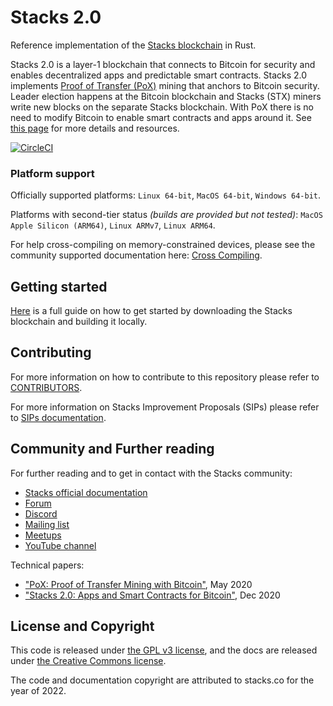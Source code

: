 # Stacks 2.0

Reference implementation of the [Stacks blockchain](https://github.com/stacks-network/stacks) in Rust.

Stacks 2.0 is a layer-1 blockchain that connects to Bitcoin for security and enables decentralized apps and predictable smart contracts. Stacks 2.0 implements [Proof of Transfer (PoX)](https://community.stacks.org/pox) mining that anchors to Bitcoin security. Leader election happens at the Bitcoin blockchain and Stacks (STX) miners write new blocks on the separate Stacks blockchain. With PoX there is no need to modify Bitcoin to enable smart contracts and apps around it. See [this page](https://github.com/stacks-network/stacks) for more details and resources.

[![CircleCI](https://circleci.com/gh/stacks-network/stacks-blockchain/tree/master.svg?style=svg)](https://circleci.com/gh/stacks-network/stacks-blockchain/tree/master)

### Platform support

Officially supported platforms: `Linux 64-bit`, `MacOS 64-bit`, `Windows 64-bit`.

Platforms with second-tier status _(builds are provided but not tested)_: `MacOS Apple Silicon (ARM64)`, `Linux ARMv7`, `Linux ARM64`.

For help cross-compiling on memory-constrained devices, please see the community supported documentation here: [Cross Compiling](https://github.com/dantrevino/cross-compiling-stacks-blockchain/blob/master/README.md).


## Getting started

[Here](http://docs.stacks.co/docs/blockchain/) is a full guide on how to get started by downloading the Stacks blockchain and building it locally. 

## Contributing

For more information on how to contribute to this repository please refer to [CONTRIBUTORS](CONTRIBUTORS).

For more information on Stacks Improvement Proposals (SIPs) please refer to [SIPs documentation](https://docs.stacks.co/docs/governance/sips).

## Community and Further reading

For further reading and to get in contact with the Stacks community:

* [Stacks official documentation](https://docs.stacks.co/)
* [Forum](https://forum.stacks.org)
* [Discord](https://discord.com/invite/XYdRyhf)
* [Mailing list](https://newsletter.stacks.org/)
* [Meetups](https://www.meetup.com/topics/blockstack/)
* [YouTube channel](https://www.youtube.com/channel/UC3J2iHnyt2JtOvtGVf_jpHQ)

Technical papers:

- ["PoX: Proof of Transfer Mining with Bitcoin"](https://community.stacks.org/pox), May 2020
- ["Stacks 2.0: Apps and Smart Contracts for Bitcoin"](https://stacks.org/stacks), Dec 2020

## License and Copyright

This code is released under [the GPL v3 license](https://www.gnu.org/licenses/quick-guide-gplv3.en.html), and the docs are released under [the Creative Commons license](https://creativecommons.org/).

The code and documentation copyright are attributed to stacks.co for the year of 2022.

